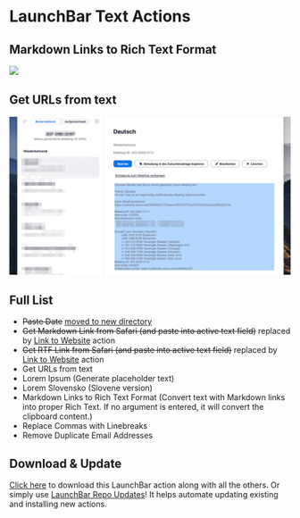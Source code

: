 # LaunchBar Text Actions

## Markdown Links to Rich Text Format

<img src="mdrtf.gif" width="600"/> 

## Get URLs from text

<img src="geturls.gif" width="600"/> 

## Full List
- ~~Paste Date~~ [moved to new directory](https://github.com/Ptujec/LaunchBar/tree/master/Paste-Date)
- ~~Get Markdown Link from Safari (and paste into active text field)~~ replaced by [Link to Website](https://github.com/Ptujec/LaunchBar/tree/master/Link-To-Website) action
- ~~Get RTF Link from Safari (and paste into active text field)~~ replaced by [Link to Website](https://github.com/Ptujec/LaunchBar/tree/master/Link-To-Website) action
- Get URLs from text
- Lorem Ipsum (Generate placeholder text)
- Lorem Slovensko (Slovene version)
- Markdown Links to Rich Text Format (Convert text with Markdown links into proper Rich Text. If no argument is entered, it will convert the clipboard content.)
- Replace Commas with Linebreaks
- Remove Duplicate Email Addresses

## Download & Update

[Click here](https://github.com/Ptujec/LaunchBar/archive/refs/heads/master.zip) to download this LaunchBar action along with all the others. Or simply use [LaunchBar Repo Updates](https://github.com/Ptujec/LaunchBar/tree/master/LB-Repo-Updates#launchbar-repo-updates-action)! It helps automate updating existing and installing new actions.




   
